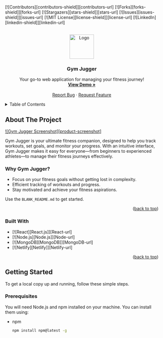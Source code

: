 <!-- Improved compatibility of back to top link: See: https://github.com/othneildrew/Best-README-Template/pull/73 -->
<a id="readme-top"></a>
<!--
*** Thanks for checking out the Best-README-Template. If you have a suggestion
*** that would make this better, please fork the repo and create a pull request
*** or simply open an issue with the tag "enhancement".
*** Don't forget to give the project a star!
*** Thanks again! Now go create something AMAZING! :D
-->



<!-- PROJECT SHIELDS -->
[![Contributors][contributors-shield]][contributors-url]
[![Forks][forks-shield]][forks-url]
[![Stargazers][stars-shield]][stars-url]
[![Issues][issues-shield]][issues-url]
[![MIT License][license-shield]][license-url]
[![LinkedIn][linkedin-shield]][linkedin-url]



<!-- PROJECT LOGO -->
<br />
<div align="center">
  <a href="https://github.com/your_username/gym-jugger">
    <img src="images/logo.png" alt="Logo" width="80" height="80">
  </a>

  <h3 align="center">Gym Jugger</h3>

  <p align="center">
    Your go-to web application for managing your fitness journey!
    <br />
    <a href="https://gym-jugger.netlify.app"><strong>View Demo »</strong></a>
    <br />
    <br />
    <a href="https://github.com/your_username/gym-jugger/issues/new?labels=bug&template=bug-report---.md">Report Bug</a>
    ·
    <a href="https://github.com/your_username/gym-jugger/issues/new?labels=enhancement&template=feature-request---.md">Request Feature</a>
  </p>
</div>



<!-- TABLE OF CONTENTS -->
<details>
  <summary>Table of Contents</summary>
  <ol>
    <li>
      <a href="#about-the-project">About The Project</a>
      <ul>
        <li><a href="#built-with">Built With</a></li>
      </ul>
    </li>
    <li>
      <a href="#getting-started">Getting Started</a>
      <ul>
        <li><a href="#prerequisites">Prerequisites</a></li>
        <li><a href="#installation">Installation</a></li>
      </ul>
    </li>
    <li><a href="#usage">Usage</a></li>
    <li><a href="#roadmap">Roadmap</a></li>
    <li><a href="#contributing">Contributing</a></li>
    <li><a href="#license">License</a></li>
    <li><a href="#contact">Contact</a></li>
    <li><a href="#acknowledgments">Acknowledgments</a></li>
  </ol>
</details>



<!-- ABOUT THE PROJECT -->
## About The Project

[![Gym Jugger Screenshot][product-screenshot]](https://gym-jugger.netlify.app)

Gym Jugger is your ultimate fitness companion, designed to help you track workouts, set goals, and monitor your progress. With an intuitive interface, Gym Jugger makes it easy for everyone—from beginners to experienced athletes—to manage their fitness journeys effectively.

### Why Gym Jugger?
* Focus on your fitness goals without getting lost in complexity.
* Efficient tracking of workouts and progress.
* Stay motivated and achieve your fitness aspirations.

Use the `BLANK_README.md` to get started.

<p align="right">(<a href="#readme-top">back to top</a>)</p>



### Built With

* [![React][React.js]][React-url]
* [![Node.js][Node.js]][Node-url]
* [![MongoDB][MongoDB]][MongoDB-url]
* [![Netlify][Netlify]][Netlify-url]

<p align="right">(<a href="#readme-top">back to top</a>)</p>



<!-- GETTING STARTED -->
## Getting Started

To get a local copy up and running, follow these simple steps.

### Prerequisites

You will need Node.js and npm installed on your machine. You can install them using:

* npm
  ```sh
  npm install npm@latest -g
